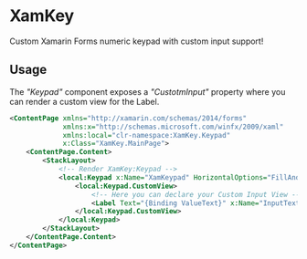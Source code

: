 # XamKey

Custom Xamarin Forms numeric keypad with custom input support!

## Usage

The _"Keypad"_ component exposes a _"CustotmInput"_ property where you can render a custom view for the Label.

```xml
<ContentPage xmlns="http://xamarin.com/schemas/2014/forms"
             xmlns:x="http://schemas.microsoft.com/winfx/2009/xaml"
             xmlns:local="clr-namespace:XamKey.Keypad"
             x:Class="XamKey.MainPage">
    <ContentPage.Content>
        <StackLayout>
            <!-- Render XamKey:Keypad -->
            <local:Keypad x:Name="XamKeypad" HorizontalOptions="FillAndExpand" VerticalOptions="FillAndExpand" >
                <local:Keypad.CustomView>
                    <!-- Here you can declare your Custom Input View -->
                    <Label Text="{Binding ValueText}" x:Name="InputText" FontSize="48" FontAttributes="Bold" BackgroundColor="White" TextColor="Black" LineBreakMode="NoWrap" VerticalTextAlignment="Center"  />
                </local:Keypad.CustomView>
            </local:Keypad>
        </StackLayout>
    </ContentPage.Content>
</ContentPage>
```
